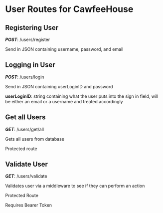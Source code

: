 # User Routes for CawfeeHouse

## Registering User

**_POST_**: /users/register

Send in JSON containing username, password, and email

## Logging in User

**_POST_**: /users/login

Send in JSON containing userLoginID and password

**userLoginID**: string containing what the user puts into the sign in field, will be either an email or a username and treated accordingly

## Get all Users

**_GET_**: /users/get/all

Gets all users from database

Protected route

## Validate User

**_GET_**: /users/validate

Validates user via a middleware to see if they can perform an action

Protected Route

Requires Bearer Token
